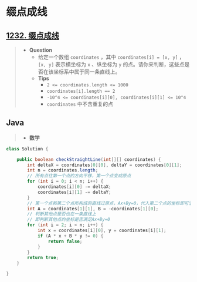 # 缀点成线

## [1232. 缀点成线](https://leetcode.cn/problems/check-if-it-is-a-straight-line/)

> - **Question**
>   - 给定一个数组 `coordinates` ，其中 `coordinates[i] = [x, y]` ， `[x, y]` 表示横坐标为 `x` 、纵坐标为 `y` 的点。请你来判断，这些点是否在该坐标系中属于同一条直线上。
>   - **Tips**
>     - `2 <= coordinates.length <= 1000`
>     - `coordinates[i].length == 2`
>     - `-10^4 <= coordinates[i][0], coordinates[i][1] <= 10^4`
>     - `coordinates` 中不含重复的点

## Java

> - **数学**

```java
class Solution {

    public boolean checkStraightLine(int[][] coordinates) {
        int deltaX = coordinates[0][0], deltaY = coordinates[0][1];
        int n = coordinates.length;
        // 所有点往第一个点的方向平移，第一个点变成原点
        for (int i = 0; i < n; i++) {
            coordinates[i][0] -= deltaX;
            coordinates[i][1] -= deltaY;
        }
        // 第一个点和第二个点所构成的直线过原点，Ax+By=0，代入第二个点的坐标即可求出参数
        int A = coordinates[1][1], B = -coordinates[1][0];
        // 判断其他点是否也在一条直线上
        // 即判断其他点的坐标是否满足Ax+By=0
        for (int i = 2; i < n; i++) {
            int x = coordinates[i][0], y = coordinates[i][1];
            if (A * x + B * y != 0) {
                return false;
            }
        }
        return true;
    }

}
```
